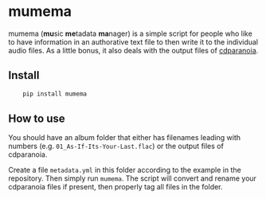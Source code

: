 # mumema

mumema (**mu**sic **me**tadata **ma**nager) is a simple script for people who like to have information in an authorative text file to then write it to the individual audio files. As a little bonus, it also deals with the output files of [cdparanoia](https://xiph.org/paranoia/).

## Install

```sh
	pip install mumema
```

## How to use

You should have an album folder that either has filenames leading with numbers (e.g. `01_As-If-Its-Your-Last.flac`) or the output files of cdparanoia.

Create a file `metadata.yml` in this folder according to the example in the repository. Then simply run `mumema`. The script will convert and rename your cdparanoia files if present, then properly tag all files in the folder.
